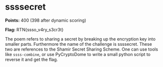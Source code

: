 ssssecret
=========

**Points:** 400 (398 after dynamic scoring)

**Flag:** RTN{ssso_v4ry_s3cr3t}

The poem refers to sharing a secret by breaking up the encryption key into smaller parts. Furthermore the name of the challenge is ssssecret. These two are references to the Shamir Secret Sharing Scheme. One can use tools like `ssss-combine`, or use PyCryptoDome to write a small python script to reverse it and get the flag.
